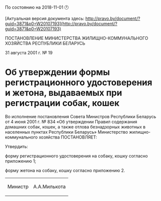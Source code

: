 По состоянию на 2018-11-01 &#x1F550;

[Актуальная версия документа здесь: http://pravo.by/document/?guid=3871&p0=W20107193](http://pravo.by/document/?guid=3871&p0=W20107193)

<p>ПОСТАНОВЛЕНИЕ МИНИСТЕРСТВА ЖИЛИЩНО-КОММУНАЛЬНОГО ХОЗЯЙСТВА РЕСПУБЛИКИ БЕЛАРУСЬ</p>
<p>31 августа 2001 г. № 19</p>
<h1>Об утверждении формы регистрационного удостоверения и жетона, выдаваемых при регистрации собак, кошек</h1>
<p>Во исполнение постановления Совета Министров Республики Беларусь от 4 июня 2001 г. № 834 «Об утверждении Правил содержания домашних собак, кошек, а также отлова безнадзорных животных в населенных пунктах Республики Беларусь» Министерство жилищно-коммунального хозяйства ПОСТАНОВЛЯЕТ:</p>
<p>Утвердить:</p>
<p>форму регистрационного удостоверения на собаку, кошку согласно приложению 1;</p>
<p>форму жетона на собаку, кошку согласно приложению 2.</p>
<p></p>
<table><tr>
<td><p>Министр</p></td>
<td><p>А.А.Милькота</p></td>
</tr></table>
<p></p>